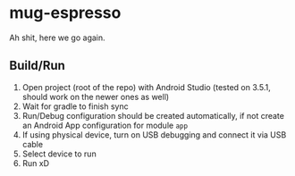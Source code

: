 # mug-espresso
Ah shit, here we go again.

## Build/Run

1. Open project (root of the repo) with Android Studio (tested on 3.5.1, should work on the newer ones as well)
1. Wait for gradle to finish sync
1. Run/Debug configuration should be created automatically, if not create an Android App configuration for module `app`
1. If using physical device, turn on USB debugging and connect it via USB cable
1. Select device to run
1. Run xD

